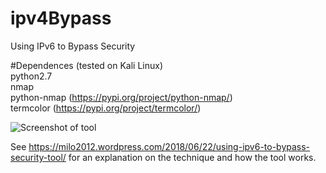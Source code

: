 # ipv4Bypass
Using IPv6 to Bypass Security 
    
#Dependences (tested on Kali Linux)  
python2.7  
nmap  
python-nmap (https://pypi.org/project/python-nmap/)  
termcolor (https://pypi.org/project/termcolor/)  
  
![Screenshot of tool](https://milo2012.files.wordpress.com/2018/06/screen-shot-2018-06-23-at-1-47-06-am.png?w=1190&h=950)  
      
See https://milo2012.wordpress.com/2018/06/22/using-ipv6-to-bypass-security-tool/ for an explanation on the technique and how the tool works.
     

